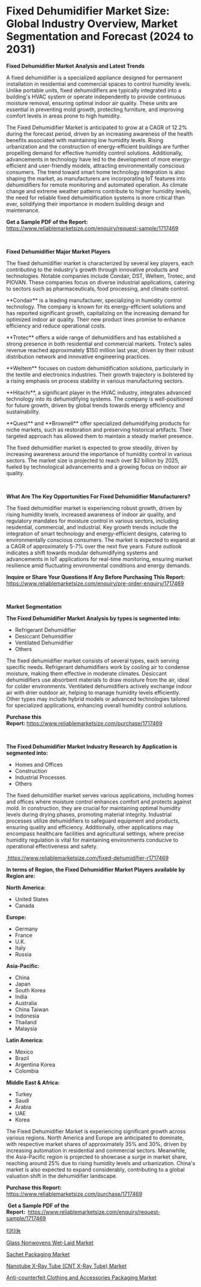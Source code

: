 <p><h1>Fixed Dehumidifier Market Size: Global Industry Overview, Market Segmentation and Forecast (2024 to 2031)</h1></p><p><strong>Fixed Dehumidifier Market Analysis and Latest Trends</strong></p>
<p><p>A fixed dehumidifier is a specialized appliance designed for permanent installation in residential and commercial spaces to control humidity levels. Unlike portable units, fixed dehumidifiers are typically integrated into a building's HVAC system or operate independently to provide continuous moisture removal, ensuring optimal indoor air quality. These units are essential in preventing mold growth, protecting furniture, and improving comfort levels in areas prone to high humidity.</p><p>The Fixed Dehumidifier Market is anticipated to grow at a CAGR of 12.2% during the forecast period, driven by an increasing awareness of the health benefits associated with maintaining low humidity levels. Rising urbanization and the construction of energy-efficient buildings are further propelling demand for effective humidity control solutions. Additionally, advancements in technology have led to the development of more energy-efficient and user-friendly models, attracting environmentally conscious consumers. The trend toward smart home technology integration is also shaping the market, as manufacturers are incorporating IoT features into dehumidifiers for remote monitoring and automated operation. As climate change and extreme weather patterns contribute to higher humidity levels, the need for reliable fixed dehumidification systems is more critical than ever, solidifying their importance in modern building design and maintenance.</p></p>
<p><strong>Get a Sample PDF of the Report:&nbsp;</strong> <a href="https://www.reliablemarketsize.com/enquiry/request-sample/1717469?utm_campaign=1103&utm_medium=2&utm_source=Github&utm_content=ia&utm_term=14102024&utm_id=fixed-dehumidifier">https://www.reliablemarketsize.com/enquiry/request-sample/1717469</a></p>
<p>&nbsp;</p>
<p><strong>Fixed Dehumidifier Major Market Players</strong></p>
<p><p>The fixed dehumidifier market is characterized by several key players, each contributing to the industry's growth through innovative products and technologies. Notable companies include Condair, DST, Weltem, Trotec, and PIOVAN. These companies focus on diverse industrial applications, catering to sectors such as pharmaceuticals, food processing, and climate control.</p><p>**Condair** is a leading manufacturer, specializing in humidity control technology. The company is known for its energy-efficient solutions and has reported significant growth, capitalizing on the increasing demand for optimized indoor air quality. Their new product lines promise to enhance efficiency and reduce operational costs.</p><p>**Trotec** offers a wide range of dehumidifiers and has established a strong presence in both residential and commercial markets. Trotec’s sales revenue reached approximately $150 million last year, driven by their robust distribution network and innovative engineering practices.</p><p>**Weltem** focuses on custom dehumidification solutions, particularly in the textile and electronics industries. Their growth trajectory is bolstered by a rising emphasis on process stability in various manufacturing sectors.</p><p>**Hitachi**, a significant player in the HVAC industry, integrates advanced technology into its dehumidifying systems. The company is well-positioned for future growth, driven by global trends towards energy efficiency and sustainability.</p><p>**Quest** and **Brownell** offer specialized dehumidifying products for niche markets, such as restoration and preserving historical artifacts. Their targeted approach has allowed them to maintain a steady market presence.</p><p>The fixed dehumidifier market is expected to grow steadily, driven by increasing awareness around the importance of humidity control in various sectors. The market size is projected to reach over $2 billion by 2025, fueled by technological advancements and a growing focus on indoor air quality.</p></p>
<p>&nbsp;</p>
<p><strong>What Are The Key Opportunities For Fixed Dehumidifier Manufacturers?</strong></p>
<p><p>The fixed dehumidifier market is experiencing robust growth, driven by rising humidity levels, increased awareness of indoor air quality, and regulatory mandates for moisture control in various sectors, including residential, commercial, and industrial. Key growth trends include the integration of smart technology and energy-efficient designs, catering to environmentally conscious consumers. The market is expected to expand at a CAGR of approximately 5-7% over the next five years. Future outlook indicates a shift towards modular dehumidifying systems and advancements in IoT applications for real-time monitoring, ensuring market resilience amid fluctuating environmental conditions and energy demands.</p></p>
<p><strong>Inquire or Share Your Questions If Any Before Purchasing This Report:</strong> <a href="https://www.reliablemarketsize.com/enquiry/pre-order-enquiry/1717469?utm_campaign=1103&utm_medium=2&utm_source=Github&utm_content=ia&utm_term=14102024&utm_id=fixed-dehumidifier">https://www.reliablemarketsize.com/enquiry/pre-order-enquiry/1717469</a></p>
<p>&nbsp;</p>
<p><strong>Market Segmentation</strong></p>
<p><strong>The Fixed Dehumidifier Market Analysis by types is segmented into:</strong></p>
<p><ul><li>Refrigerant Dehumidifier</li><li>Desiccant Dehumidifier</li><li>Ventilated Dehumidifier</li><li>Others</li></ul></p>
<p><p>The fixed dehumidifier market consists of several types, each serving specific needs. Refrigerant dehumidifiers work by cooling air to condense moisture, making them effective in moderate climates. Desiccant dehumidifiers use absorbent materials to draw moisture from the air, ideal for colder environments. Ventilated dehumidifiers actively exchange indoor air with drier outdoor air, helping to manage humidity levels efficiently. Other types may include hybrid models or advanced technologies tailored for specialized applications, enhancing overall humidity control solutions.</p></p>
<p><strong>Purchase this Report:&nbsp;</strong><a href="https://www.reliablemarketsize.com/purchase/1717469?utm_campaign=1103&utm_medium=2&utm_source=Github&utm_content=ia&utm_term=14102024&utm_id=fixed-dehumidifier">https://www.reliablemarketsize.com/purchase/1717469</a></p>
<p>&nbsp;</p>
<p><strong>The Fixed Dehumidifier Market Industry Research by Application is segmented into:</strong></p>
<p><ul><li>Homes and Offices</li><li>Construction</li><li>Industrial Processes</li><li>Others</li></ul></p>
<p><p>The fixed dehumidifier market serves various applications, including homes and offices where moisture control enhances comfort and protects against mold. In construction, they are crucial for maintaining optimal humidity levels during drying phases, promoting material integrity. Industrial processes utilize dehumidifiers to safeguard equipment and products, ensuring quality and efficiency. Additionally, other applications may encompass healthcare facilities and agricultural settings, where precise humidity regulation is vital for maintaining environments conducive to operational effectiveness and safety.</p></p>
<p><a href="https://www.reliablemarketsize.com/fixed-dehumidifier-r1717469?utm_campaign=1103&utm_medium=2&utm_source=Github&utm_content=ia&utm_term=14102024&utm_id=fixed-dehumidifier">&nbsp;https://www.reliablemarketsize.com/fixed-dehumidifier-r1717469</a></p>
<p><strong>In terms of Region, the Fixed Dehumidifier Market Players available by Region are:</strong></p>
<p>
    <p> <strong> North America: </strong>
        <ul>
            <li>United States</li>
            <li>Canada</li>
        </ul>
        </p> 
    <p> <strong> Europe: </strong>
        <ul>
            <li>Germany</li>
            <li>France</li>
            <li>U.K.</li>
            <li>Italy</li>
            <li>Russia</li>
        </ul>
        </p> 
    <p> <strong> Asia-Pacific: </strong>
        <ul>
            <li>China</li>
            <li>Japan</li>
            <li>South Korea</li>
            <li>India</li>
            <li>Australia</li>
            <li>China Taiwan</li>
            <li>Indonesia</li>
            <li>Thailand</li>
            <li>Malaysia</li>
        </ul>
        </p> 
    <p> <strong> Latin America: </strong>
        <ul>
            <li>Mexico</li>
            <li>Brazil</li>
            <li>Argentina Korea</li>
            <li>Colombia</li>
        </ul>
        </p> 
    <p> <strong> Middle East & Africa: </strong>
        <ul>
            <li>Turkey</li>
            <li>Saudi</li>
            <li>Arabia</li>
            <li>UAE</li>
            <li>Korea</li>
        </ul>
    </p>
    </p>
<p><p>The Fixed Dehumidifier Market is experiencing significant growth across various regions. North America and Europe are anticipated to dominate, with respective market shares of approximately 35% and 30%, driven by increasing automation in residential and commercial sectors. Meanwhile, the Asia-Pacific region is projected to showcase a surge in market share, reaching around 25% due to rising humidity levels and urbanization. China's market is also expected to expand considerably, contributing to a global valuation shift in the dehumidifier landscape.</p></p>
<p><strong>Purchase this Report: </strong><a href="https://www.reliablemarketsize.com/purchase/1717469?utm_campaign=1103&utm_medium=2&utm_source=Github&utm_content=ia&utm_term=14102024&utm_id=fixed-dehumidifier">https://www.reliablemarketsize.com/purchase/1717469</a></p>
<p>&nbsp;<strong>Get a Sample PDF of the Report:&nbsp;&nbsp;</strong><a href="https://www.reliablemarketsize.com/enquiry/request-sample/1717469?utm_campaign=1103&utm_medium=2&utm_source=Github&utm_content=ia&utm_term=14102024&utm_id=fixed-dehumidifier">https://www.reliablemarketsize.com/enquiry/request-sample/1717469</a></p>
<p><strong></strong></p>
<p><p><a href="https://github.com/sougarounis/Market-Research-Report-List-6/blob/main/197615717964.md?utm_campaign=1103&utm_medium=2&utm_source=Github&utm_content=ia&utm_term=14102024&utm_id=fixed-dehumidifier">티타늄</a></p><p><a href="https://www.linkedin.com/pulse/global-perspectives-glass-nonwovens-wet-laid-market-trends-challenges-1bpnc?trk=public_post_embed_feed-article-content&utm_campaign=1103&utm_medium=2&utm_source=Github&utm_content=ia&utm_term=14102024&utm_id=fixed-dehumidifier">Glass Nonwovens Wet-Laid Market</a></p><p><a href="https://www.linkedin.com/pulse/consumer-behavior-shifts-sachet-packaging-market-demand-analysis-rrbfc?trk=public_post_embed_feed-article-content&utm_campaign=1103&utm_medium=2&utm_source=Github&utm_content=ia&utm_term=14102024&utm_id=fixed-dehumidifier">Sachet Packaging Market</a></p><p><a href="https://www.linkedin.com/pulse/nanotube-x-ray-tube-cnt-market-indicators-size-regional-breakdown-ksznc?trk=public_post_embed_feed-article-content&utm_campaign=1103&utm_medium=2&utm_source=Github&utm_content=ia&utm_term=14102024&utm_id=fixed-dehumidifier">Nanotube X-Ray Tube (CNT X-Ray Tube) Market</a></p><p><a href="https://www.linkedin.com/pulse/navigating-anti-counterfeit-clothing-accessories-packaging-market-apvvc?utm_campaign=1103&utm_medium=2&utm_source=Github&utm_content=ia&utm_term=14102024&utm_id=fixed-dehumidifier">Anti-counterfeit Clothing and Accessories Packaging Market</a></p></p>
